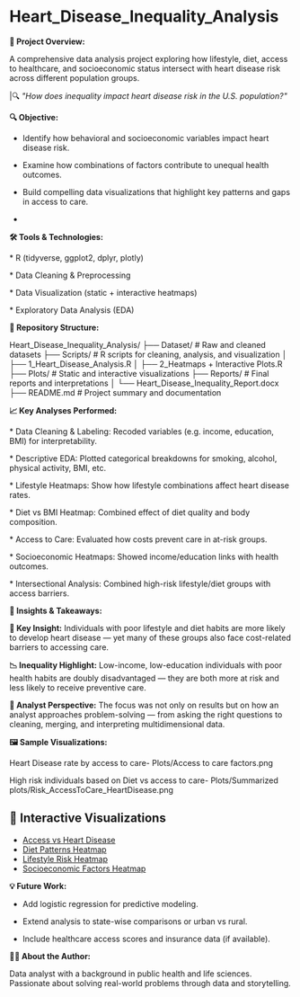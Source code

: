 # Heart_Disease_Inequality_Analysis

**🧠 Project Overview:**

A comprehensive data analysis project exploring how lifestyle, diet, access to healthcare, and socioeconomic status intersect with heart disease risk across different population groups.  

|🔍 _"How does inequality impact heart disease risk in the U.S. population?"_


**🔍 Objective:**

- Identify how behavioral and socioeconomic variables impact heart disease risk.
  
- Examine how combinations of factors contribute to unequal health outcomes.
  
- Build compelling data visualizations that highlight key patterns and gaps in access to care.
- 

**🛠️ Tools & Technologies:**

\* R (tidyverse, ggplot2, dplyr, plotly)

\* Data Cleaning & Preprocessing

\* Data Visualization (static + interactive heatmaps)

\* Exploratory Data Analysis (EDA)


**📁 Repository Structure:**

Heart_Disease_Inequality_Analysis/
├── Dataset/                # Raw and cleaned datasets
├── Scripts/                # R scripts for cleaning, analysis, and visualization
│   ├── 1_Heart_Disease_Analysis.R
│   ├── 2_Heatmaps + Interactive Plots.R
├── Plots/                  # Static and interactive visualizations
├── Reports/                # Final reports and interpretations
│   └── Heart_Disease_Inequality_Report.docx
├── README.md               # Project summary and documentation


**📈 Key Analyses Performed:**

\* Data Cleaning & Labeling: Recoded variables (e.g. income, education, BMI) for interpretability.

\* Descriptive EDA: Plotted categorical breakdowns for smoking, alcohol, physical activity, BMI, etc.

\* Lifestyle Heatmaps: Show how lifestyle combinations affect heart disease rates.

\* Diet vs BMI Heatmap: Combined effect of diet quality and body composition.

\* Access to Care: Evaluated how costs prevent care in at-risk groups.

\* Socioeconomic Heatmaps: Showed income/education links with health outcomes.

\* Intersectional Analysis: Combined high-risk lifestyle/diet groups with access barriers.


**📌 Insights & Takeaways:**

**🧠 Key Insight:** Individuals with poor lifestyle and diet habits are more likely to develop heart disease — yet many of these groups also face cost-related barriers to accessing care.

**📉 Inequality Highlight:** Low-income, low-education individuals with poor health habits are doubly disadvantaged — they are both more at risk and less likely to receive preventive care.

**🧰 Analyst Perspective:** The focus was not only on results but on how an analyst approaches problem-solving — from asking the right questions to cleaning, merging, and interpreting multidimensional data.

**🖼️ Sample Visualizations:**

Heart Disease rate by access to care- Plots/Access to care factors.png

High risk individuals based on Diet vs access to care- Plots/Summarized plots/Risk_AccessToCare_HeartDisease.png

## 🔗 Interactive Visualizations

- [Access vs Heart Disease](https://renuka-4118.github.io/Heart_Disease_Inequality_Analysis/Heart_Disease_Access_Heatmap.html)
- [Diet Patterns Heatmap](https://renuka-4118.github.io/Heart_Disease_Inequality_Analysis/Heart_Disease_Diet_Heatmap.html)
- [Lifestyle Risk Heatmap](https://renuka-4118.github.io/Heart_Disease_Inequality_Analysis/Heart_Disease_Lifestyle_Heatmap.html)
- [Socioeconomic Factors Heatmap](https://renuka-4118.github.io/Heart_Disease_Inequality_Analysis/Heart_Disease_Socioeconomic_Heatmap.html)


**💡 Future Work:**

- Add logistic regression for predictive modeling.
  
- Extend analysis to state-wise comparisons or urban vs rural.
  
- Include healthcare access scores and insurance data (if available).
  

**👩‍💻 About the Author:**

Data analyst with a background in public health and life sciences. Passionate about solving real-world problems through data and storytelling.
